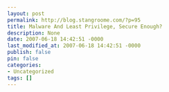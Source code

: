 ```yaml
---
layout: post
permalink: http://blog.stangroome.com/?p=95
title: Malware And Least Privilege, Secure Enough?
description: None
date: 2007-06-18 14:42:51 -0000
last_modified_at: 2007-06-18 14:42:51 -0000
publish: false
pin: false
categories:
- Uncategorized
tags: []
---
```

<![CDATA[

Jeff Atwood had some [trouble with malware](http://www.codinghorror.com/blog/archives/000888.html) last week. His digging led him to blame a particular website for infesting his system. In a comment on his post, I proposed, based on my experience, that simply running as a non-administrator user instead on his clean unpatched Windows XP SP2 installation should have protected him for the most part.

I'm not suggesting that patching is a low priority but from my (potentially outdated) understanding of malware attack vectors, running as a least privileged user would have gone a long way. I tried to find some good websites to verify my assumptions but didn't have much luck. What follows is my interpretation of the situation, please leave a comment if I have underestimated the capabilities of today's malware.

  * **[![Ethernet connector virus figure](http://www.codeassassin.com/blog/content/binary/WindowsLiveWriter/MalwareAndLeastPrivilege_1455E/rj45legs_1.jpg)](http://www.flickr.com/photos/xfer/27216541/)Most malware wants to get installed on your PC and survive a reboot:** A non-admin user only has privileges to write to "safe" areas of your file system and registry. Malware would be unable to replace commonly used system files. It would be unable to install itself as a driver or service with higher privilege. It would be unable to schedule itself to run when another user logs on. It would be unable to place shortcuts in an area that another user would see in their profile. Lease privilege users cannot install browser plugins. System level root-kits should be unable to hook in and a reboot with a [Live CD](http://en.wikipedia.org/wiki/LiveDistro) should be able to see and remove anything evil.
  * **Most malware wants to provide remote access to your PC:** XP SP2 ships with the firewall enabled. Malware would be able to [phone home](http://en.wikipedia.org/wiki/Phoning_home) but would be unable to open a port and await incoming connections. Modern broadband routers naturally prevent incoming connections too. The malware would still only be able to give the remote user least privilege access to the system.
  * **Most malware wants you to give it something:** As a non-admin malware would not be able to modify your drivers/etc/hosts file to redirect network traffic. It would be able to spawn many popup windows attempting to sell you something but this would be nothing more than annoying. It could scan your user documents for email addresses but hopefully your contact list is online (eg Gmail) or in Outlook (which warns the user when accessed programmatically). It could log key presses and grab sensitive passwords, which is definitely a concern, but this may be reduced by the "remember my password" features in software.

Jeff's situation was an extreme example of an unprotected system. Personally, I'm using Vista 64-bit which immediately reduces the amount of malware that is actually compatible. I'm also running non-admin with UAC on so anything questionable needs my permission. I have Internet Explorer 7 which displays the Information Bar whenever something wants special permission. Data Execution Prevention and ASLR are on by default to minimise exploitation of buggy system code. I still have Windows Defender and run Ad-Aware occasionally. Every installed application is patched to the latest update. Lastly, I avoid questionable material and have another separate non-admin user account if I really need to try something.

I'm sure I'm not 100% safe, but I don't think that's currently attainable. Any machines I remove malware from for friends get returned with a non-admin account and they only come back to me with more problems after sheepishly admitting they went back to an admin account. I have read that the new hardware-virtualization features in new CPUs (which I have enabled) could allow malicious code, and then there is everything else I haven't heard of.

I think I've rambled enough and probably missed many things but I'm interested in reading your thoughts on the matter. If you can recommend a good source for the latest PC security information I'd appreciate that too.

]]>
